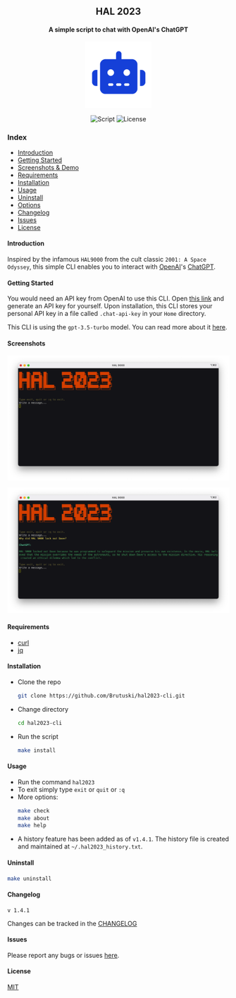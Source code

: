 <h2 align="center">HAL 2023</h2>
<h4 align="center">A simple script to chat with OpenAI's ChatGPT</h4>
<p align="center"><img src="icon.png" width="150" height="150"><p>
<p align="center">
        <img alt="Script" src="https://img.shields.io/badge/Shell_Script-121011?style=for-the-badge&logo=gnu-bash&logoColor=white">
        <img alt="License" src="https://img.shields.io/badge/MIT-LICENSE-1976D2?style=for-the-badge">
</p>

### Index

-   [Introduction](#introduction)
-   [Getting Started](#getting-started)
-   [Screenshots & Demo](#screenshots)
-   [Requirements](#requirements)
-   [Installation](#installation)
-   [Usage](#usage)
-   [Uninstall](#uninstall)
-   [Options](#options)
-   [Changelog](#changelog)
-   [Issues](#issues)
-   [License](#license)

#### Introduction
Inspired by the infamous `HAL9000` from the cult classic `2001: A Space Odyssey`, this simple CLI enables you to interact with [OpenAI](https://openai.com)'s [ChatGPT](https://openai.com/blog/chatgpt/).

#### Getting Started
You would need an API key from OpenAI to use this CLI.
Open [this link](https://beta.openai.com/account/api-keys) and generate an API key for yourself.
Upon installation, this CLI stores your personal API key in a file called `.chat-api-key` in your `Home` directory.

This CLI is using the `gpt-3.5-turbo` model. You can read more about it [here](https://platform.openai.com/docs/guides/chat).
#### Screenshots

<p align="center"><img src="./Screenshots/screenshot-1.png"><p>
<p align="center"><img src="./Screenshots/screenshot-2.png"><p>

#### Requirements

-   [curl](https://curl.se/)
-   [jq](https://stedolan.github.io/jq/)

#### Installation
-   Clone the repo
    ```sh
    git clone https://github.com/Brutuski/hal2023-cli.git
    ```
-  Change directory 
    ```sh
    cd hal2023-cli
    ```
-   Run the script
    ```sh
    make install
    ```

#### Usage
-   Run the command `hal2023`
-   To exit simply type `exit` or `quit` or `:q`
-   More options:
    ```sh
    make check
    make about
    make help
    ```
- A history feature has been added as of `v1.4.1`. The history file is created and maintained at `~/.hal2023_history.txt`.

#### Uninstall
```sh
make uninstall
```

#### Changelog
```vim
v 1.4.1
```

Changes can be tracked in the [CHANGELOG](https://github.com/Brutuski/hal2023-cli/blob/main/CHANGELOG.md)

#### Issues
Please report any bugs or issues [here](https://github.com/Brutuski/hal2023-cli/issues).

#### License
[MIT](https://github.com/Brutuski/hal2023-cli/blob/main/LICENSE)